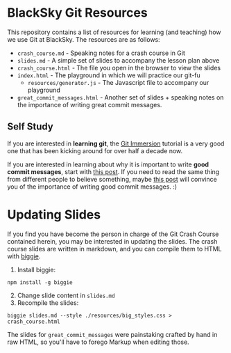 # BlackSky Git Resources
This repository contains a list of resources for learning (and teaching) how we
use Git at BlackSky. The resources are as follows:

+ `crash_course.md` - Speaking notes for a crash course in Git
+ `slides.md` - A simple set of slides to accompany the lesson plan above
+ `crash_course.html` - The file you open in the browser to view the slides
+ `index.html` - The playground in which we will practice our git-fu
  - `resources/generator.js` - The Javascript file to accompany our playground
+ `great_commit_messages.html` - Another set of slides + speaking notes on the
  importance of writing great commit messages.

## Self Study
If you are interested in **learning git**, the [Git Immersion](http://gitimmersion.com/)
tutorial is a very good one that has been kicking around for over half a decade
now.

If you are interested in learning about why it is important to write **good
commit messages**, start with [this post](http://chris.beams.io/posts/git-commit/).
If you need to read the same thing from different people to believe something,
maybe [this post](http://alistapart.com/article/the-art-of-the-commit) will
convince you of the importance of writing good commit messages. :)

# Updating Slides
If you find you have become the person in charge of the Git Crash Course
contained herein, you may be interested in updating the slides. The crash course
slides are written in markdown, and you can compile them to HTML with [biggie](https://github.com/tmcw/biggie).

1. Install biggie:
```
npm install -g biggie
```
2. Change slide content in `slides.md`
3. Recompile the slides:
```
biggie slides.md --style ./resources/big_styles.css > crash_course.html
```

The slides for `great_commit_messages` were painstaking crafted by hand in raw
HTML, so you'll have to forego Markup when editing those.
